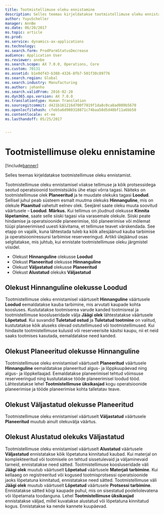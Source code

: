 ```yaml
---
title: Tootmistellimuse oleku ennistamine
description: Selles teemas kirjeldatakse tootmistellimuse oleku ennistamist.
author: YuyuScheller
manager: AnnBe
ms.date: 06/20/2017
ms.topic: article
ms.prod: 
ms.service: dynamics-ax-applications
ms.technology: 
ms.search.form: ProdParmStatusDecrease
audience: Application User
ms.reviewer: annbe
ms.search.scope: AX 7.0.0, Operations, Core
ms.custom: 70131
ms.assetid: b1e0df43-b388-4326-8fb7-501f30c89776
ms.search.region: Global
ms.search.industry: Manufacturing
ms.author: johanho
ms.search.validFrom: 2016-02-28
ms.dyn365.ops.version: AX 7.0.0
ms.translationtype: Human Translation
ms.sourcegitcommit: d421b161216d700f7819f1da8c0ca8ad089b5670
ms.openlocfilehash: cfeb5a6d980318871c74baa58d5d48bf11a6bb58
ms.contentlocale: et-ee
ms.lasthandoff: 05/25/2017


---
```


# <a name="reverse-the-production-order-status"></a>Tootmistellimuse oleku ennistamine

[!include[banner](../includes/banner.md)]


Selles teemas kirjeldatakse tootmistellimuse oleku ennistamist. 

Tootmistellimuse oleku ennistamisel viiakse tellimuse ja kõik protsessidega seotud operatsioonid tootmistsüklis ühe etapi võrra tagasi. Näiteks on tootmistellimuse olek **Planeeritud** ja te muudate olekuks tagasi **Loodud**. Sellisel juhul peab süsteem esmalt muutma olekuks **Hinnanguline**, mis on olekule **Plaanitud** vahetult eelnev olek. Seejärel saate oleku muuta soovitud väärtusele – **Loodud**. **Märkus.** Kui tellimus on jõudnud olekusse **Kinnita lõpetamine**, saate selle siiski tagasi viia varasemale olekule. Siiski peate hindamise ja operatsioonide planeerimise, töö planeerimise või mõlemat tüüpi planeerimised uuesti käivitama, et tellimuse teavet värskendada. See etapp on vajalik, kuna lähtestada tuleb ka kõik allesjäänud kauba tarbimise ja operatsiooniressursi tarbimise reserveeringud. Artikli ülejäänud osas selgitatakse, mis juhtub, kui ennistate tootmistellimuse oleku järgmistel viisidel.

-   Olekust **Hinnanguline** olekusse **Loodud**
-   Olekust **Planeeritud** olekusse **Hinnanguline**
-   Olekust **Väljastatud** olekusse **Planeeritud**
-   Olekust **Alustatud** olekuks **Väljastatud**

## <a name="from-estimated-to-created"></a>Olekust Hinnanguline olekusse Loodud
Tootmistellimuse oleku ennistamisel väärtuselt **Hinnanguline** väärtusele **Loodud** eemaldatakse kauba tarbimine, mis arvutati kaupade kohta koosluses. Kustutatakse tootmiserea varude kanded tootmisreal ja tootmistellimuse koosluseridade välja **Jäägi olek** lähtestatakse väärtusele **Lõpetatud**. Kui suvandid **Tuletatud ostud** ja **Tuletatud tootmine** on valitud, kustutatakse kõik aluseks olevad ostutellimused või tootmistellimused. Kui hindasite tootmistellimuse kulusid või reserveerisite käsitsi kaupu, nii et neid saaks tootmises kasutada, eemaldatakse need kanded.

## <a name="from-scheduled-to-estimated"></a>Olekust Planeeritud olekusse Hinnanguline
Tootmistellimuse oleku ennistamisel väärtuselt **Planeeritud** väärtusele **Hinnanguline** eemaldatakse planeeritud algus- ja lõppkuupäevad ning algus- ja lõppkellaajad. Eemaldatakse planeerimisel tehtud võimsuse reserveeringud ning kustutatakse tööde planeerimisel loodud tööd. Lähtestatakse lehel **Tootmistellimuse üksikasjad** kogu operatsioonide planeerimise ja tööde planeerimise kohta talletatav teave.

## <a name="from-released-to-scheduled"></a>Olekust Väljastatud olekusse Planeeritud
Tootmistellimuse oleku ennistamisel väärtuselt **Väljastatud** väärtusele **Planeeritud** muutub ainult olekuvälja väärtus.

## <a name="from-started-to-released"></a>Olekust Alustatud olekuks Väljastatud
Tootmistellimuse oleku ennistamisel väärtuselt **Alustatud** väärtusele **Väljastatud** ennistatakse kõik lõpetatuna kinnitatud kaubad. Kui materjal on komplekteeritud või tootmisele on tehtud sissetulevaid ja väljaminevaid tarneid, ennistatakse need sätted. Tootmistellimuse koosluseridade väli **Jäägi olek** muutub väärtuselt **Lõpetatud** väärtusele **Materjali tarbimine**. Kui kellaaeg on registreeritud või kogused tootmisprotsessi operatsioonide jaoks lõpetatuna kinnitatud, ennistatakse need sätted. Tootmistellimuse väli **Jäägi olek** muutub väärtuselt **Lõpetatud** väärtusele **Protsessi tarbimine**. Ennistatakse sätted kõigi kaupade puhul, mis on sisestatud pooleliolevatena või lõpetamata toodanguna. Lehel **Tootmistellimuse üksikasjad** ennistatakse väljad, millel kuvatakse alustatud või lõpetatuna kinnitatud kogus. Ennistatakse ka nende kannete kuupäevad.




